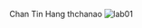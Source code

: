 Chan Tin Hang thchanao
![lab01](https://user-images.githubusercontent.com/43228720/45468344-b2d25780-b756-11e8-9141-601c8f398c5e.png)
